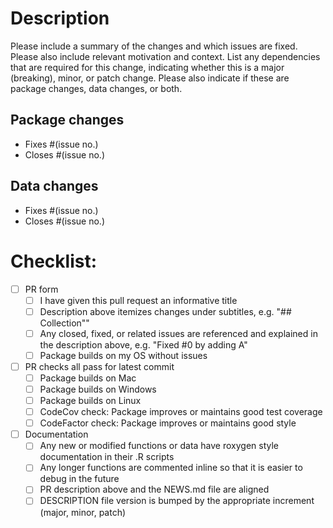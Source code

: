 # Description

Please include a summary of the changes and which issues are fixed. 
Please also include relevant motivation and context. 
List any dependencies that are required for this change,
indicating whether this is a major (breaking), minor, or patch change.
Please also indicate if these are package changes, data changes, or both.  

## Package changes

* Fixes #(issue no.)
* Closes #(issue no.)

## Data changes

* Fixes #(issue no.)
* Closes #(issue no.)

# Checklist:

- [ ] PR form
  - [ ] I have given this pull request an informative title
  - [ ] Description above itemizes changes under subtitles, e.g. "## Collection""
  - [ ] Any closed, fixed, or related issues are referenced and explained in the description above, e.g. "Fixed #0 by adding A"
  - [ ] Package builds on my OS without issues
- [ ] PR checks all pass for latest commit
  - [ ] Package builds on Mac
  - [ ] Package builds on Windows
  - [ ] Package builds on Linux
  - [ ] CodeCov check: Package improves or maintains good test coverage
  - [ ] CodeFactor check: Package improves or maintains good style
- [ ] Documentation
  - [ ] Any new or modified functions or data have roxygen style documentation in their .R scripts
  - [ ] Any longer functions are commented inline so that it is easier to debug in the future
  - [ ] PR description above and the NEWS.md file are aligned
  - [ ] DESCRIPTION file version is bumped by the appropriate increment (major, minor, patch)
